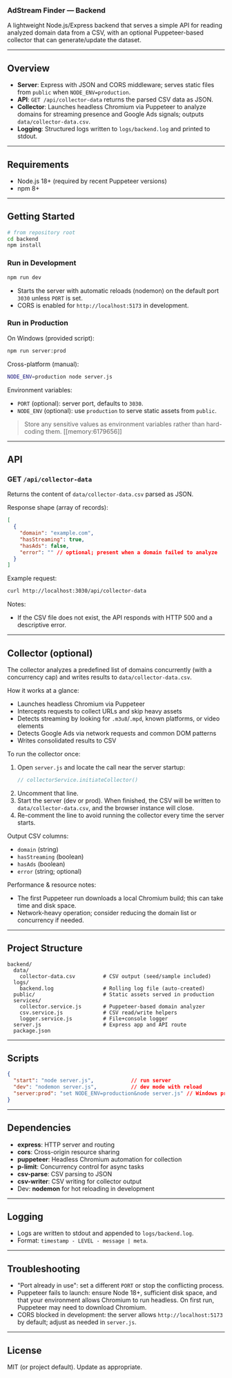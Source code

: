 ### AdStream Finder — Backend

A lightweight Node.js/Express backend that serves a simple API for reading analyzed domain data from a CSV, with an optional Puppeteer-based collector that can generate/update the dataset.

---

## Overview
- **Server**: Express with JSON and CORS middleware; serves static files from `public` when `NODE_ENV=production`.
- **API**: `GET /api/collector-data` returns the parsed CSV data as JSON.
- **Collector**: Launches headless Chromium via Puppeteer to analyze domains for streaming presence and Google Ads signals; outputs `data/collector-data.csv`.
- **Logging**: Structured logs written to `logs/backend.log` and printed to stdout.

---

## Requirements
- Node.js 18+ (required by recent Puppeteer versions)
- npm 8+

---

## Getting Started
```bash
# from repository root
cd backend
npm install
```

### Run in Development
```bash
npm run dev
```
- Starts the server with automatic reloads (nodemon) on the default port `3030` unless `PORT` is set.
- CORS is enabled for `http://localhost:5173` in development.

### Run in Production
On Windows (provided script):
```bash
npm run server:prod
```

Cross-platform (manual):
```bash
NODE_ENV=production node server.js
```

Environment variables:
- `PORT` (optional): server port, defaults to `3030`.
- `NODE_ENV` (optional): use `production` to serve static assets from `public`.

> Store any sensitive values as environment variables rather than hard-coding them. [[memory:6179656]]

---

## API
### GET `/api/collector-data`
Returns the content of `data/collector-data.csv` parsed as JSON.

Response shape (array of records):
```json
[
  {
    "domain": "example.com",
    "hasStreaming": true,
    "hasAds": false,
    "error": "" // optional; present when a domain failed to analyze
  }
]
```

Example request:
```bash
curl http://localhost:3030/api/collector-data
```

Notes:
- If the CSV file does not exist, the API responds with HTTP 500 and a descriptive error.

---

## Collector (optional)
The collector analyzes a predefined list of domains concurrently (with a concurrency cap) and writes results to `data/collector-data.csv`.

How it works at a glance:
- Launches headless Chromium via Puppeteer
- Intercepts requests to collect URLs and skip heavy assets
- Detects streaming by looking for `.m3u8`/`.mpd`, known platforms, or video elements
- Detects Google Ads via network requests and common DOM patterns
- Writes consolidated results to CSV

To run the collector once:
1. Open `server.js` and locate the call near the server startup:
   ```js
   // collectorService.initiateCollector()
   ```
2. Uncomment that line.
3. Start the server (dev or prod). When finished, the CSV will be written to `data/collector-data.csv`, and the browser instance will close.
4. Re-comment the line to avoid running the collector every time the server starts.

Output CSV columns:
- `domain` (string)
- `hasStreaming` (boolean)
- `hasAds` (boolean)
- `error` (string; optional)

Performance & resource notes:
- The first Puppeteer run downloads a local Chromium build; this can take time and disk space.
- Network-heavy operation; consider reducing the domain list or concurrency if needed.

---

## Project Structure
```
backend/
  data/
    collector-data.csv         # CSV output (seed/sample included)
  logs/
    backend.log                # Rolling log file (auto-created)
  public/                      # Static assets served in production
  services/
    collector.service.js       # Puppeteer-based domain analyzer
    csv.service.js             # CSV read/write helpers
    logger.service.js          # File+console logger
  server.js                    # Express app and API route
  package.json
```

---

## Scripts
```json
{
  "start": "node server.js",            // run server
  "dev": "nodemon server.js",           // dev mode with reload
  "server:prod": "set NODE_ENV=production&node server.js" // Windows production
}
```

---

## Dependencies
- **express**: HTTP server and routing
- **cors**: Cross-origin resource sharing
- **puppeteer**: Headless Chromium automation for collection
- **p-limit**: Concurrency control for async tasks
- **csv-parse**: CSV parsing to JSON
- **csv-writer**: CSV writing for collector output
- Dev: **nodemon** for hot reloading in development

---

## Logging
- Logs are written to stdout and appended to `logs/backend.log`.
- Format: `timestamp - LEVEL - message | meta`.

---

## Troubleshooting
- "Port already in use": set a different `PORT` or stop the conflicting process.
- Puppeteer fails to launch: ensure Node 18+, sufficient disk space, and that your environment allows Chromium to run headless. On first run, Puppeteer may need to download Chromium.
- CORS blocked in development: the server allows `http://localhost:5173` by default; adjust as needed in `server.js`.

---

## License
MIT (or project default). Update as appropriate.


